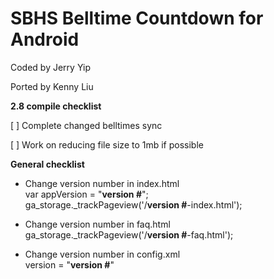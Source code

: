 SBHS Belltime Countdown for Android
==============
Coded by Jerry Yip

Ported by Kenny Liu

<b>2.8 compile checklist</b>

[ ] Complete changed belltimes sync

[ ] Work on reducing file size to 1mb if possible

<b>General checklist</b>

- Change version number in index.html<br>var appVersion = "<b>version #</b>";<br>ga_storage._trackPageview('/<b>version #</b>-index.html');

- Change version number in faq.html<br>ga_storage._trackPageview('/<b>version #</b>-faq.html');

- Change version number in config.xml<br>version   = "<b>version #</b>"
